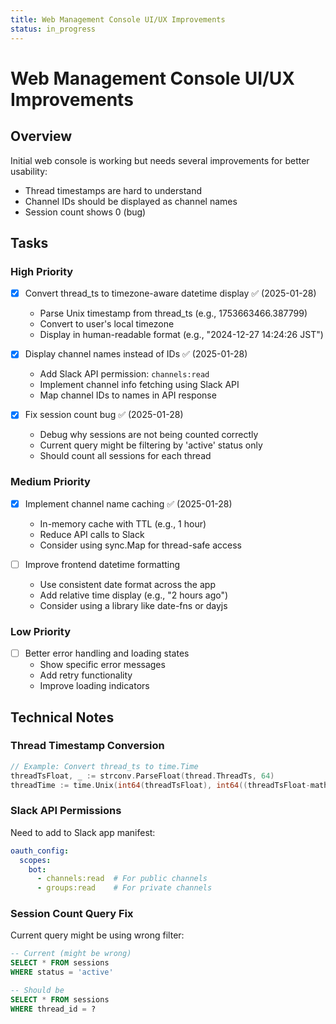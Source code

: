 ```yaml
---
title: Web Management Console UI/UX Improvements
status: in_progress
---
```


# Web Management Console UI/UX Improvements

## Overview

Initial web console is working but needs several improvements for better usability:
- Thread timestamps are hard to understand
- Channel IDs should be displayed as channel names
- Session count shows 0 (bug)

## Tasks

### High Priority

- [x] Convert thread_ts to timezone-aware datetime display ✅ (2025-01-28)
  - Parse Unix timestamp from thread_ts (e.g., 1753663466.387799)
  - Convert to user's local timezone
  - Display in human-readable format (e.g., "2024-12-27 14:24:26 JST")

- [x] Display channel names instead of IDs ✅ (2025-01-28)
  - Add Slack API permission: `channels:read`
  - Implement channel info fetching using Slack API
  - Map channel IDs to names in API response

- [x] Fix session count bug ✅ (2025-01-28)
  - Debug why sessions are not being counted correctly
  - Current query might be filtering by 'active' status only
  - Should count all sessions for each thread

### Medium Priority

- [x] Implement channel name caching ✅ (2025-01-28)
  - In-memory cache with TTL (e.g., 1 hour)
  - Reduce API calls to Slack
  - Consider using sync.Map for thread-safe access

- [ ] Improve frontend datetime formatting
  - Use consistent date format across the app
  - Add relative time display (e.g., "2 hours ago")
  - Consider using a library like date-fns or dayjs

### Low Priority

- [ ] Better error handling and loading states
  - Show specific error messages
  - Add retry functionality
  - Improve loading indicators

## Technical Notes

### Thread Timestamp Conversion
```go
// Example: Convert thread_ts to time.Time
threadTsFloat, _ := strconv.ParseFloat(thread.ThreadTs, 64)
threadTime := time.Unix(int64(threadTsFloat), int64((threadTsFloat-math.Floor(threadTsFloat))*1e9))
```

### Slack API Permissions
Need to add to Slack app manifest:
```yaml
oauth_config:
  scopes:
    bot:
      - channels:read  # For public channels
      - groups:read    # For private channels
```

### Session Count Query Fix
Current query might be using wrong filter:
```sql
-- Current (might be wrong)
SELECT * FROM sessions
WHERE status = 'active'

-- Should be
SELECT * FROM sessions
WHERE thread_id = ?
```